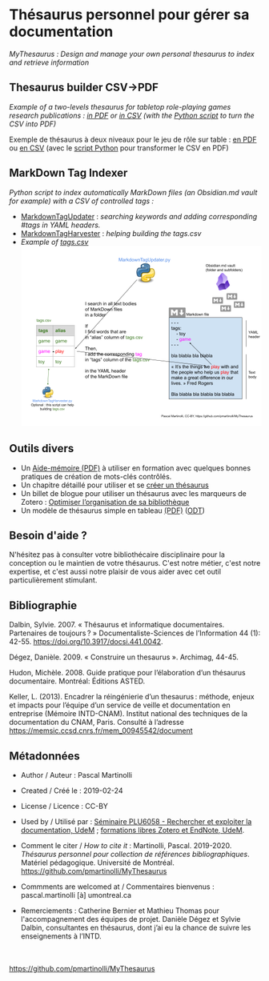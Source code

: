 # Thésaurus personnel pour gérer sa documentation

*MyThesaurus : Design and manage your own personal thesaurus to index and retrieve information*

## Thesaurus builder CSV->PDF

*Example of a two-levels thesaurus for tabletop role-playing games research publications : [in PDF](https://github.com/pmartinolli/MyThesaurus/blob/master/ThesaurusBuilder/TTRPG_thesaurus.pdf) or [in CSV](https://github.com/pmartinolli/MyThesaurus/blob/master/ThesaurusBuilder/TTRPG_thesaurus.csv) (with the [Python script](https://github.com/pmartinolli/MyThesaurus/blob/master/ThesaurusBuilder/mythesaurus_csv2pdf.py) to turn the CSV into PDF)*

Exemple de thésaurus à deux niveaux pour le jeu de rôle sur table : [en PDF](https://github.com/pmartinolli/MyThesaurus/blob/master/ThesaurusBuilder/TTRPG_thesaurus.pdf) ou [en CSV](https://github.com/pmartinolli/MyThesaurus/blob/master/ThesaurusBuilder/TTRPG_thesaurus.csv) (avec le [script Python](https://github.com/pmartinolli/MyThesaurus/blob/master/ThesaurusBuilder/mythesaurus_csv2pdf.py) pour transformer le CSV en PDF)

## MarkDown Tag Indexer

*Python script to index automatically MarkDown files (an Obsidian.md vault for example) with a CSV of controlled tags :* 
- [MarkdownTagUpdater](https://github.com/pmartinolli/MyThesaurus/blob/master/MarkdownTag/MarkdownTagUpdater.py) : *searching keywords and adding corresponding #tags in YAML headers.*
- [MarkdownTagHarvester](https://github.com/pmartinolli/MyThesaurus/blob/master/MarkdownTag/MarkdownTagHarvester.py) : *helping building the tags.csv*
- *Example of [tags.csv](https://github.com/pmartinolli/MyThesaurus/blob/master/MarkdownTag/tags.csv)*
![How does it works?](https://github.com/pmartinolli/MyThesaurus/blob/master/MarkdownTag/MarkdownTagUpdater_howto.png)

## Outils divers 

- Un [Aide-mémoire (PDF)](https://github.com/pmartinolli/MyThesaurus/blob/master/Affiche/affiche-mythesaurus-v1.1.fr.pdf) à utiliser en formation avec quelques bonnes pratiques de création de mots-clés contrôlés.
- Un chapitre détaillé pour utiliser et se [créer un thésaurus](https://pmartinolli.github.io/QMpRD/chapters/thesaurus.html)
- Un billet de blogue pour utiliser un thésaurus avec les marqueurs de Zotero : [Optimiser l’organisation de sa bibliothèque](https://zotero.hypotheses.org/3298)
- Un modèle de thésaurus simple en tableau [(PDF)](https://github.com/pmartinolli/TM-MyThesaurus/blob/master/files/ModeleSimple/modelethesaurus.pdf) ([ODT](https://github.com/pmartinolli/MyThesaurus/blob/master/Affiche/ModeleSimple/modelethesaurus.odt))

## Besoin d'aide ?

N'hésitez pas à consulter votre bibliothécaire disciplinaire pour la conception ou le maintien de votre thésaurus. C'est notre métier, c'est notre expertise, et c'est aussi notre plaisir de vous aider avec cet outil particulièrement stimulant.


## Bibliographie

Dalbin, Sylvie. 2007. « Thésaurus et informatique documentaires. Partenaires de toujours ? » Documentaliste-Sciences de l’Information 44 (1): 42-55. https://doi.org/10.3917/docsi.441.0042.

Dégez, Danièle. 2009. « Construire un thesaurus ». Archimag, 44-45.

Hudon, Michèle. 2008. Guide pratique pour l’élaboration d’un thésaurus documentaire. Montréal: Éditions ASTED.

Keller, L. (2013). Encadrer la réingénierie d’un thesaurus : méthode, enjeux et impacts pour l’équipe d’un service de veille et documentation en entreprise (Mémoire INTD-CNAM). Institut national des techniques de la documentation du CNAM, Paris. Consulté à l’adresse https://memsic.ccsd.cnrs.fr/mem_00945542/document



## Métadonnées

* Author / Auteur : Pascal Martinolli

* Created / Créé le : 2019-02-24

* License / Licence : CC-BY

* Used by / Utilisé par  : [Séminaire PLU6058 - Rechercher et exploiter la documentation, UdeM](https://bib.umontreal.ca/multidisciplinaire/plu6058) ; [formations libres Zotero et EndNote, UdeM](https://bib.umontreal.ca/formations/).

* Comment le citer / *How to cite it* : Martinolli, Pascal. 2019-2020. *Thésaurus personnel pour collection de références bibliographiques*. Matériel pédagogique. Université de Montréal. https://github.com/pmartinolli/MyThesaurus

* Commments are welcomed at / Commentaires bienvenus : pascal.martinolli [à] umontreal.ca

* Remerciements : Catherine Bernier et Mathieu Thomas pour l'accompagnement des équipes de projet. Danièle Dégez et Sylvie Dalbin, consultantes en thésaurus, dont j’ai eu la chance de suivre les enseignements à l’INTD. 

\
\
https://github.com/pmartinolli/MyThesaurus
